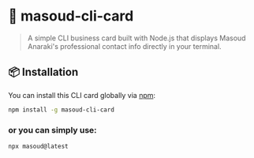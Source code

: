 # 🪪 masoud-cli-card

> A simple CLI business card built with Node.js that displays Masoud Anaraki's professional contact info directly in your terminal.

## 📦 Installation

You can install this CLI card globally via [npm](https://www.npmjs.com/):

```bash
npm install -g masoud-cli-card
```
### or you can simply use:
```bash
npx masoud@latest
```
